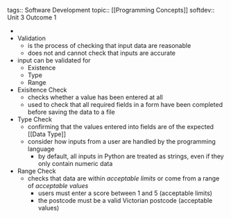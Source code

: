 tags:: Software Development
topic:: [[Programming Concepts]]
softdev:: Unit 3 Outcome 1

-
- Validation
	- is the process of checking that input data are reasonable
	- does not and cannot check that inputs are accurate
- input can be validated for
	- Existence
	- Type
	- Range
- Exisitence Check
	- checks whether a value has been entered at all
	- used to check that all required fields in a form have been completed before saving the data to a file
- Type Check
	- confirming that the values entered into fields are of the expected [[Data Type]]
	- consider how inputs from a user are handled by the programming language
		- by default, all inputs in Python are treated as strings, even if they only contain numeric data
- Range Check
	- checks that data are within *acceptable limits* or come from a range of *acceptable values*
		- users must enter a score between 1 and 5 (acceptable limits)
		- the postcode must be a valid Victorian postcode (acceptable values)